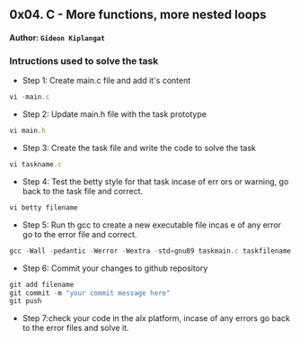 ## 0x04. C - More functions, more nested loops
####  Author: `Gideon Kiplangat`
### Intructions used to solve the task
* Step 1: Create main.c file and add it's content
```ts
vi -main.c
```
* Step 2: Update main.h file with the task prototype
```ts
vi main.h
```
* Step 3: Create the task file and write the code to solve the task
```ts
vi taskname.c
```
* Step 4: Test the betty style for that task incase of err
ors or warning, go back to the task file and correct.
```ts
vi betty filename
```
* Step 5: Run th gcc to create a new executable file incas
e of any error go to the error file and correct.
```ts
gcc -Wall -pedantic -Werror -Wextra -std=gnu89 taskmain.c taskfilename -o extfilename
```
* Step 6: Commit your changes to github repository
```ts
git add filename
git commit -m "your commit message here"
git push
```
* Step 7:check your code in the alx platform, incase of any errors go back to the error files and solve it.



